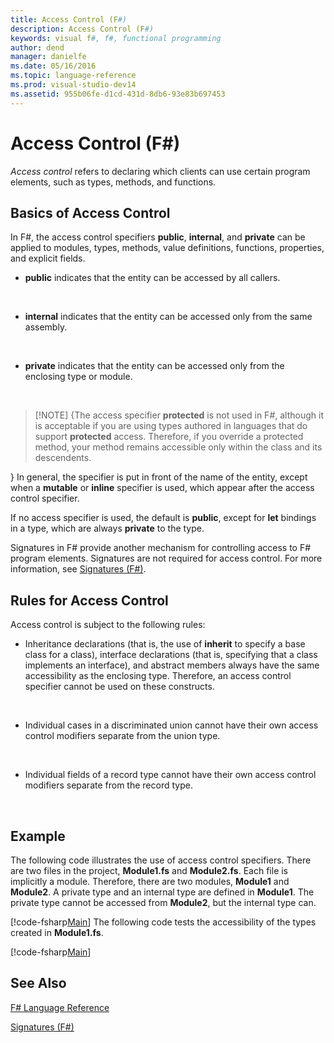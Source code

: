 ```yaml
---
title: Access Control (F#)
description: Access Control (F#)
keywords: visual f#, f#, functional programming
author: dend
manager: danielfe
ms.date: 05/16/2016
ms.topic: language-reference
ms.prod: visual-studio-dev14
ms.assetid: 955b06fe-d1cd-431d-8db6-93e83b697453 
---
```


# Access Control (F#)

*Access control* refers to declaring which clients can use certain program elements, such as types, methods, and functions.


## Basics of Access Control
In F#, the access control specifiers **public**, **internal**, and **private** can be applied to modules, types, methods, value definitions, functions, properties, and explicit fields.


- **public** indicates that the entity can be accessed by all callers.
<br />

- **internal** indicates that the entity can be accessed only from the same assembly.
<br />

- **private** indicates that the entity can be accessed only from the enclosing type or module.
<br />


>[!NOTE] {The access specifier **protected** is not used in F#, although it is acceptable if you are using types authored in languages that do support **protected** access. Therefore, if you override a protected method, your method remains accessible only within the class and its descendents.

}
In general, the specifier is put in front of the name of the entity, except when a **mutable** or **inline** specifier is used, which appear after the access control specifier.

If no access specifier is used, the default is **public**, except for **let** bindings in a type, which are always **private** to the type.

Signatures in F# provide another mechanism for controlling access to F# program elements. Signatures are not required for access control. For more information, see [Signatures &#40;F&#35;&#41;](Signatures-%5BFSharp%5D.md).


## Rules for Access Control
Access control is subject to the following rules:


- Inheritance declarations (that is, the use of **inherit** to specify a base class for a class), interface declarations (that is, specifying that a class implements an interface), and abstract members always have the same accessibility as the enclosing type. Therefore, an access control specifier cannot be used on these constructs.
<br />

- Individual cases in a discriminated union cannot have their own access control modifiers separate from the union type.
<br />

- Individual fields of a record type cannot have their own access control modifiers separate from the record type.
<br />


## Example
The following code illustrates the use of access control specifiers. There are two files in the project, **Module1.fs** and **Module2.fs**. Each file is implicitly a module. Therefore, there are two modules, **Module1** and **Module2**. A private type and an internal type are defined in **Module1**. The private type cannot be accessed from **Module2**, but the internal type can.

[!code-fsharp[Main](snippets/fsaccesscontrol/snippet1.fs)]
    The following code tests the accessibility of the types created in **Module1.fs**.

[!code-fsharp[Main](snippets/fsaccesscontrol/snippet2.fs)]
    
## See Also
[F&#35; Language Reference](FSharp-Language-Reference.md)

[Signatures &#40;F&#35;&#41;](Signatures-%5BFSharp%5D.md)

